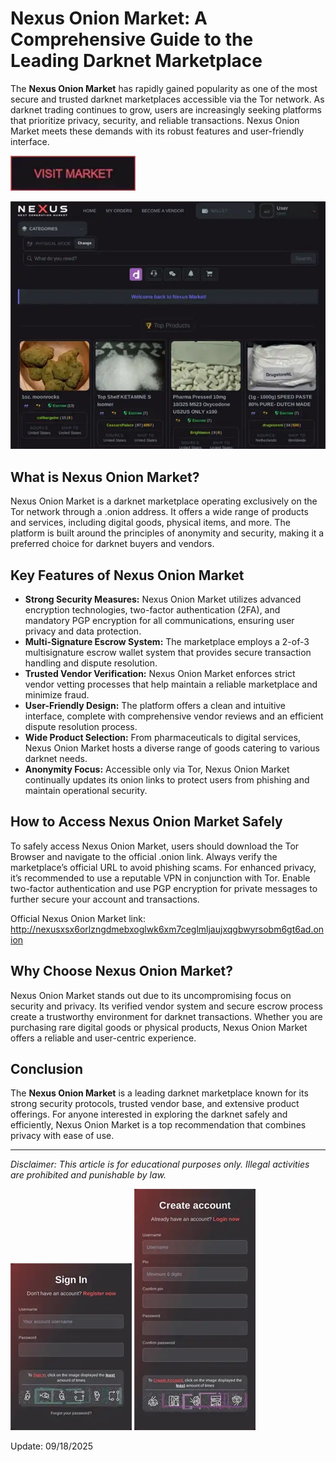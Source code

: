 # Nexus Onion Market: A Comprehensive Guide to the Leading Darknet Marketplace

The **Nexus Onion Market** has rapidly gained popularity as one of the most secure and trusted darknet marketplaces accessible via the Tor network. As darknet trading continues to grow, users are increasingly seeking platforms that prioritize privacy, security, and reliable transactions. Nexus Onion Market meets these demands with its robust features and user-friendly interface.

[<img src="/global/visual.webp" width="200">](http://nexusxsx6orlzngdmebxoglwk6xm7ceglmljaujxqgbwyrsobm6gt6ad.onion)

<a href="http://nexusxsx6orlzngdmebxoglwk6xm7ceglmljaujxqgbwyrsobm6gt6ad.onion"><img src="/global/hide.webp" alt="image" style="max-width: 100%;"></a>


## What is Nexus Onion Market?

Nexus Onion Market is a darknet marketplace operating exclusively on the Tor network through a .onion address. It offers a wide range of products and services, including digital goods, physical items, and more. The platform is built around the principles of anonymity and security, making it a preferred choice for darknet buyers and vendors.

## Key Features of Nexus Onion Market

- **Strong Security Measures:** Nexus Onion Market utilizes advanced encryption technologies, two-factor authentication (2FA), and mandatory PGP encryption for all communications, ensuring user privacy and data protection.
- **Multi-Signature Escrow System:** The marketplace employs a 2-of-3 multisignature escrow wallet system that provides secure transaction handling and dispute resolution.
- **Trusted Vendor Verification:** Nexus Onion Market enforces strict vendor vetting processes that help maintain a reliable marketplace and minimize fraud.
- **User-Friendly Design:** The platform offers a clean and intuitive interface, complete with comprehensive vendor reviews and an efficient dispute resolution process.
- **Wide Product Selection:** From pharmaceuticals to digital services, Nexus Onion Market hosts a diverse range of goods catering to various darknet needs.
- **Anonymity Focus:** Accessible only via Tor, Nexus Onion Market continually updates its onion links to protect users from phishing and maintain operational security.

## How to Access Nexus Onion Market Safely

To safely access Nexus Onion Market, users should download the Tor Browser and navigate to the official .onion link. Always verify the marketplace’s official URL to avoid phishing scams. For enhanced privacy, it’s recommended to use a reputable VPN in conjunction with Tor. Enable two-factor authentication and use PGP encryption for private messages to further secure your account and transactions.

Official Nexus Onion Market link: http://nexusxsx6orlzngdmebxoglwk6xm7ceglmljaujxqgbwyrsobm6gt6ad.onion

## Why Choose Nexus Onion Market?

Nexus Onion Market stands out due to its uncompromising focus on security and privacy. Its verified vendor system and secure escrow process create a trustworthy environment for darknet transactions. Whether you are purchasing rare digital goods or physical products, Nexus Onion Market offers a reliable and user-centric experience.

## Conclusion

The **Nexus Onion Market** is a leading darknet marketplace known for its strong security protocols, trusted vendor base, and extensive product offerings. For anyone interested in exploring the darknet safely and efficiently, Nexus Onion Market is a top recommendation that combines privacy with ease of use.

---

*Disclaimer: This article is for educational purposes only. Illegal activities are prohibited and punishable by law.*

<a href="http://nexusxsx6orlzngdmebxoglwk6xm7ceglmljaujxqgbwyrsobm6gt6ad.onion"><img src="/global/control.webp" style="max-width: 100%;"></a>
<a href="http://nexusxsx6orlzngdmebxoglwk6xm7ceglmljaujxqgbwyrsobm6gt6ad.onion"><img src="/global/hold.webp" style="max-width: 100%;"></a>



Update:  09/18/2025